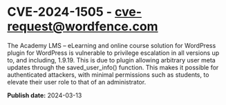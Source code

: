# CVE-2024-1505 - cve-request@wordfence.com

The Academy LMS – eLearning and online course solution for WordPress plugin for WordPress is vulnerable to privilege escalation in all versions up to, and including, 1.9.19. This is due to plugin allowing arbitrary user meta updates through the saved_user_info() function. This makes it possible for authenticated attackers, with minimal permissions such as students, to elevate their user role to that of an administrator.

**Publish date:** 2024-03-13
